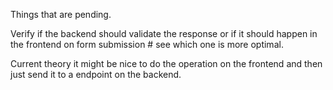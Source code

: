 Things that are pending. 

Verify if the backend should validate the response or if it should happen in the frontend on form submission # see which one is more optimal.

Current theory it might be nice to do the operation on the frontend and then just send it to a endpoint on the backend.
